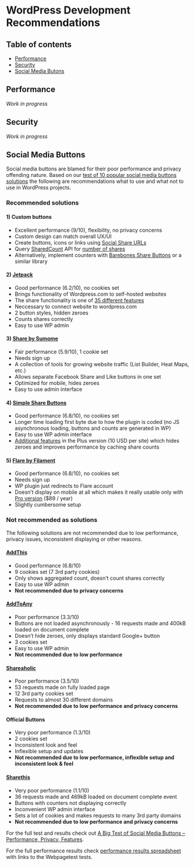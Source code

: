 WordPress Development Recommendations
=====================

## Table of contents

- [Performance](#performance)
- [Security](#security)
- [Social Media Butons](#social-media-buttons)

## Performance
*Work in progress*

## Security
*Work in progress*

## Social Media Buttons
Social media buttons are blamed for their poor performance and privacy offending nature. Based on our [test of 10 popular social media buttons solutions](https://xhtmlized.com/blog/social-media-buttons-test-performance-privacy-features/) the following are recommendations what to use and what not to use in WordPress projects.

### Recommended solutions

#### 1) Custom buttons
- Excellent performance (9/10), flexibility, no privacy concerns
- Custom design can match overall UX/UI
- Create buttons, icons or links using [Social Share URLs](https://github.com/bradvin/social-share-urls)
- Query [SharedCount](http://www.sharedcount.com/) API for [number of shares](https://docs.sharedcount.com/)
- Alternatively, implement counters with [Barebones Share Buttons](https://github.com/finderau/share-buttons) or a similar library

#### 2) [Jetpack](http://jetpack.me/)
- Good performance (6.2/10), no cookies set
- Brings functionality of Wordpress.com to self-hosted websites
- The share functionality is one of [35 different features](http://jetpack.me/)
- Neccessary to connect website to wordpress.com
- 2 button styles, hidden zeroes
- Counts shares correctly
- Easy to use WP admin

#### 3) [Share by Sumome](https://sumome.com/app/share)
- Fair performance (5.9/10), 1 cookie set
- Needs sign up
- A collection of tools for growing website traffic (List Builder, Heat Maps, etc.)
- Allows separate Facebook Share and Like buttons in one set
- Optimized for mobile, hides zeroes
- Easy to use admin interface

#### 4) [Simple Share Buttons](https://wordpress.org/plugins/simple-share-buttons-adder/)
- Good performance (6.8/10), no cookies set
- Longer time loading first byte due to how the plugin is coded (no JS asynchronous loading, buttons and counts are generated in WP)
- Easy to use WP admin interface
- [Additional features](https://simplesharebuttons.com/plus/features/) in the Plus version (10 USD per site) which hides zeroes and improves performance by caching share counts

#### 5) [Flare by Filament](http://filament.io/flare)
- Good performance (6.8/10), no cookies set
- Needs sign up
- WP plugin just redirects to Flare account
- Doesn’t display on mobile at all which makes it really usable only with [Pro version](https://app.filament.io/product_licenses/4/yearly) ($89 / year)
- Slightly cumbersome setup

### Not recommended as solutions
The following solutions are not recommended due to low performance, privacy issues, inconsistent displaying or other reasons.

#### [AddThis](https://wordpress.org/plugins/addthis/)
- Good performance (6.8/10)
- 9 cookies set (7 3rd party cookies)
- Only shows aggregated count, doesn’t count shares correctly
- Easy to use WP admin
- **Not recommended due to privacy concerns**

#### [AddToAny](https://wordpress.org/plugins/add-to-any/)
- Poor performance (3.3/10)
- Buttons are not loaded asynchronously - 16 requests made and 400kB loaded on document complete
- Doesn’t hide zeroes, only displays standard Google+ button
- 3 cookies set
- Easy to use WP admin
- **Not recommended due to low performance**

#### [Shareaholic](https://wordpress.org/plugins/shareaholic/)
- Poor performance (3.5/10)
- 53 requests made on fully loaded page
- 12 3rd party cookies set
- Requests to almost 30 different domains
- **Not recommended due to low performance and privacy concerns**

#### Official Buttons
- Very poor performance (1.3/10)
- 2 cookies set
- Inconsistent look and feel
- Inflexible setup and updates
- **Not recommended due to low performance, inflexible setup and inconsistent look & feel**

#### [Sharethis](https://wordpress.org/plugins/share-this/)
- Very poor performance (1.1/10)
- 36 requests made and 469kB loaded on document complete event
- Buttons with counters not displaying correctly
- Inconvenient WP admin interface
- Sets a lot of cookies and makes requests to many 3rd party domains
- **Not recommended due to low performance and privacy concerns**

For the full test and results check out [A Big Test of Social Media Buttons – Performance, Privacy, Features](https://xhtmlized.com/blog/social-media-buttons-test-performance-privacy-features/).

For the full performance results check [performance results spreadsheet](https://docs.google.com/spreadsheets/d/1J67PBugyoD3SsJQnLJu8s7xDsaTqP8xyz0UbPFJsw48/edit#gid=0) with links to the Webpagetest tests.
